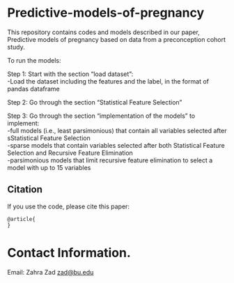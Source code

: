 # Predictive-models-of-pregnancy


This repository contains codes and models described in our paper, Predictive models of pregnancy based on data from a preconception cohort study.

To run the models:

Step 1: Start with the section “load dataset”:  
-Load the dataset including the features and the label, in the format of pandas dataframe

Step 2: Go through the section “Statistical Feature Selection” 

Step 3: Go through the section “implementation of the models” to implement:  
-full models (i.e., least parsimonious) that contain all variables selected after sStatistical Feature Selection  
-sparse models that contain variables selected after both Statistical Feature Selection and Recursive Feature Elimination  
-parsimonious models that limit recursive feature elimination to select a model with up to 15 variables  


## Citation

If you use the code, please cite this paper:

```text
@article{
}
```

# Contact Information. 
Email: Zahra Zad <zad@bu.edu>
